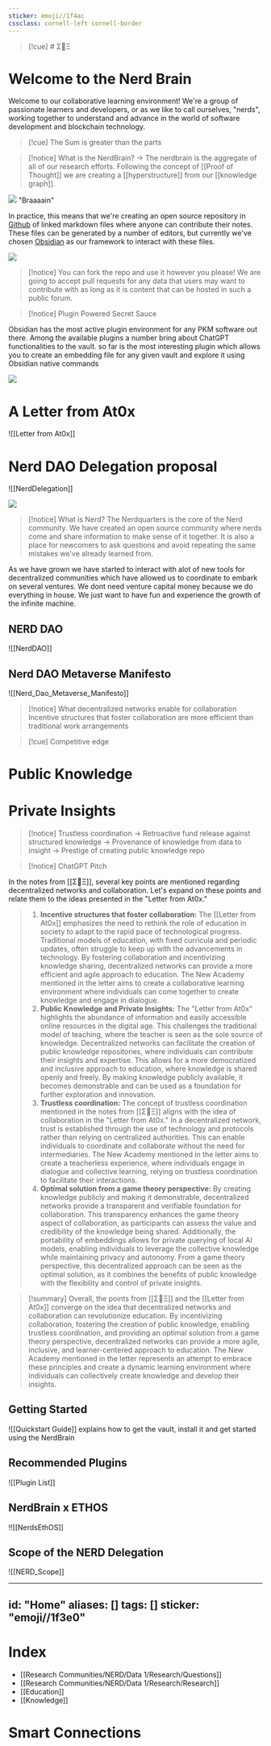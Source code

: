 ```yaml
---
sticker: emoji//1f4ac
cssclass: cornell-left cornell-border
---
```


>[!cue] # Σ🧠Ξ 
>
# Welcome to the Nerd Brain 

Welcome to our collaborative learning environment! We're a group of passionate learners and developers, or as we like to call ourselves, "nerds", working together to understand and advance in the world of software development and blockchain technology.


>[!cue] The Sum is greater than the parts



> [!notice] What is the NerdBrain?
> -> The nerdbrain is the aggregate of all of our research efforts. Following the concept of [[Proof of Thought]] we are creating a [[hyperstructure]] from our [[knowledge graph]]. 

![](https://i.imgur.com/QAJ5ggB.png) "Braaaain"

In practice, this means that we're creating an open source repository  in [Github](https://github.com/Ataxia123/Notes) of linked markdown files where anyone can contribute their notes. These files can be generated by a number of editors, but currently we've chosen [Obsidian](Obsidian.md) as our framework to interact with these files.

![](https://i.imgur.com/0wPr6D9.png)

>[!notice] You can fork the repo and use it however you please! 
>We are going to accept pull requests for any data that users may want to contribute with as long as it is content that can be hosted in such a public forum. 

>[!notice] Plugin Powered Secret Sauce

Obsidian has the most active plugin environment for any PKM software out there. Among the available plugins a number bring about ChatGPT functionalities to the vault. so far is the most interesting plugin which allows you to create an embedding file for any given vault and explore it using Obsidian native commands

![](https://i.imgur.com/T9xmfZ6.png)


# A Letter from At0x

![[Letter from At0x]]
# Nerd DAO Delegation proposal

![[NerdDelegation]]

![](https://i.imgur.com/MantluU.jpg)

>[!notice] What is Nerd?
>The Nerdquarters is the core of the Nerd community. We have created an open source community where nerds come and share information to make sense of it together. It is also a place for newcomers to ask questions and avoid repeating the same mistakes we've already learned from.


As we have grown we have started to interact with alot of new tools for decentralized communities which have allowed us to coordinate to embark on several ventures. We dont need venture capital money because we do everything in house. We just want to have fun and experience the growth of the infinite machine. 


## NERD DAO

![[NerdDAO]]





## Nerd DAO  Metaverse Manifesto

![[Nerd_Dao_Metaverse_Manifesto]]




>[!notice] What decentralized networks enable for collaboration
>Incentive structures that foster collaboration are more efficient than traditional work arrangements




>[!cue] Competitive edge

# Public Knowledge

# Private Insights

>[!notice] Trustless coordination
>-> Retroactive fund release against structured knowledge
>-> Provenance of knowledge from data to insight
>-> Prestige of creating public knowledge repo

>[!notice] ChatGPT Pitch
>
In the notes from [[Σ🧠Ξ]], several key points are mentioned regarding decentralized networks and collaboration. Let's expand on these points and relate them to the ideas presented in the "Letter from At0x."
>1. **Incentive structures that foster collaboration:** The [[Letter from At0x]] emphasizes the need to rethink the role of education in society to adapt to the rapid pace of technological progress. Traditional models of education, with fixed curricula and periodic updates, often struggle to keep up with the advancements in technology. By fostering collaboration and incentivizing knowledge sharing, decentralized networks can provide a more efficient and agile approach to education. The New Academy mentioned in the letter aims to create a collaborative learning environment where individuals can come together to create knowledge and engage in dialogue.
>2. **Public Knowledge and Private Insights:** The "Letter from At0x" highlights the abundance of information and easily accessible online resources in the digital age. This challenges the traditional model of teaching, where the teacher is seen as the sole source of knowledge. Decentralized networks can facilitate the creation of public knowledge repositories, where individuals can contribute their insights and expertise. This allows for a more democratized and inclusive approach to education, where knowledge is shared openly and freely. By making knowledge publicly available, it becomes demonstrable and can be used as a foundation for further exploration and innovation.
>3. **Trustless coordination:** The concept of trustless coordination mentioned in the notes from [[Σ🧠Ξ]] aligns with the idea of collaboration in the "Letter from At0x." In a decentralized network, trust is established through the use of technology and protocols rather than relying on centralized authorities. This can enable individuals to coordinate and collaborate without the need for intermediaries. The New Academy mentioned in the letter aims to create a teacherless experience, where individuals engage in dialogue and collective learning, relying on trustless coordination to facilitate their interactions.
>4. **Optimal solution from a game theory perspective:** By creating knowledge publicly and making it demonstrable, decentralized networks provide a transparent and verifiable foundation for collaboration. This transparency enhances the game theory aspect of collaboration, as participants can assess the value and credibility of the knowledge being shared. Additionally, the portability of embeddings allows for private querying of local AI models, enabling individuals to leverage the collective knowledge while maintaining privacy and autonomy. From a game theory perspective, this decentralized approach can be seen as the optimal solution, as it combines the benefits of public knowledge with the flexibility and control of private insights.

>[!summary]
>Overall, the points from [[Σ🧠Ξ]] and the [[Letter from At0x]] converge on the idea that decentralized networks and collaboration can revolutionize education. By incentivizing collaboration, fostering the creation of public knowledge, enabling trustless coordination, and providing an optimal solution from a game theory perspective, decentralized networks can provide a more agile, inclusive, and learner-centered approach to education. The New Academy mentioned in the letter represents an attempt to embrace these principles and create a dynamic learning environment where individuals can collectively create knowledge and develop their insights.


## Getting Started

![[Quickstart Guide]] explains how to get the vault, install it and get started using the NerdBrain
## Recommended Plugins

![[Plugin List]]






## NerdBrain x ETHOS

!![[NerdsEthOS]]




## Scope of the NERD Delegation

![[NERD_Scope]]


---
id: "Home"
aliases: []
tags: []
sticker: "emoji//1f3e0"
---
# Index


- [[Research Communities/NERD/Data 1/Research/Questions]]
- [[Research Communities/NERD/Data 1/Research/Research]]
- [[Education]]
- [[Knowledge]]

# Smart Connections
 
```smart-connections
```
